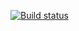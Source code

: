 [![Build status](https://ci.appveyor.com/api/rojects/status/fc9fn8d4j6by9l3u/branch/main?svg=true)](https://ci.appveyor.com/project/Fredik66/test-web/branch/main)